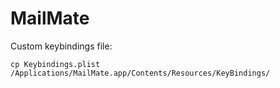 # MailMate

Custom keybindings file:

```
cp Keybindings.plist /Applications/MailMate.app/Contents/Resources/KeyBindings/
```

